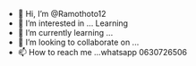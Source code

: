 - 👋 Hi, I’m @Ramothoto12
- 👀 I’m interested in ... Learning
- 🌱 I’m currently learning ...
- 💞️ I’m looking to collaborate on ...
- 📫 How to reach me ...whatsapp 0630726506

<!---
Ramothoto12/Ramothoto12 is a ✨ special ✨ repository because its `README.md` (this file) appears on your GitHub profile.
You can click the Preview link to take a look at your changes.
--->
